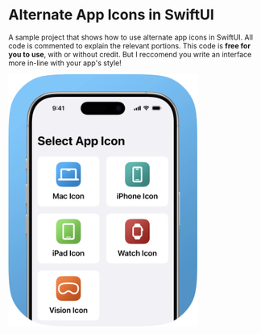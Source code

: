 # Alternate App Icons in SwiftUI
A sample project that shows how to use alternate app icons in SwiftUI. All code is commented to explain the relevant portions. This code is **free for you to use**, with or without credit. But I reccomend you write an interface more in-line with your app's style!

<img src="/Graphics/MainGraphicRounded.webp" height="500">
